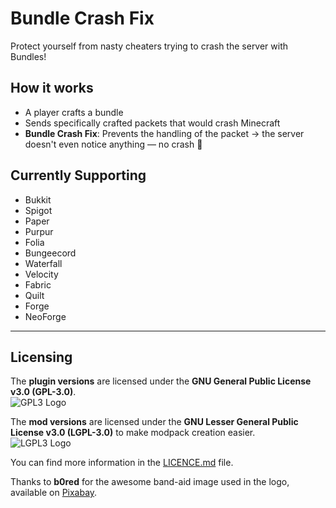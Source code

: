 # Bundle Crash Fix

Protect yourself from nasty cheaters trying to crash the server with Bundles!

## How it works
- A player crafts a bundle
- Sends specifically crafted packets that would crash Minecraft
- **Bundle Crash Fix**: Prevents the handling of the packet → the server doesn't even notice anything — no crash 🎉

## Currently Supporting
- Bukkit
- Spigot
- Paper
- Purpur
- Folia
- Bungeecord
- Waterfall
- Velocity
- Fabric
- Quilt
- Forge
- NeoForge

---

## Licensing

The **plugin versions** are licensed under the **GNU General Public License v3.0 (GPL-3.0)**.  
![GPL3 Logo](https://upload.wikimedia.org/wikipedia/commons/9/93/GPLv3_Logo.svg)

The **mod versions** are licensed under the **GNU Lesser General Public License v3.0 (LGPL-3.0)** to make modpack creation easier.  
![LGPL3 Logo](https://upload.wikimedia.org/wikipedia/commons/3/3b/LGPLv3_Logo.svg)

You can find more information in the [LICENCE.md](https://github.com/Onako2/BundleCrashFix/blob/master/LICENSE.md) file.

Thanks to **b0red** for the awesome band-aid image used in the logo, available on [Pixabay](https://pixabay.com/de/vectors/pflaster-erste-hilfe-medizinisch-3116999/).
